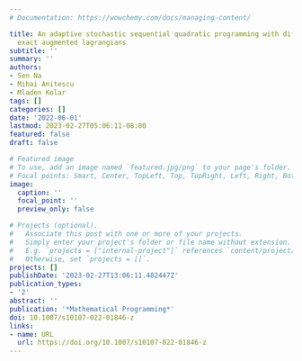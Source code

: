 ```yaml
---
# Documentation: https://wowchemy.com/docs/managing-content/

title: An adaptive stochastic sequential quadratic programming with differentiable
  exact augmented lagrangians
subtitle: ''
summary: ''
authors:
- Sen Na
- Mihai Anitescu
- Mladen Kolar
tags: []
categories: []
date: '2022-06-01'
lastmod: 2023-02-27T05:06:11-08:00
featured: false
draft: false

# Featured image
# To use, add an image named `featured.jpg/png` to your page's folder.
# Focal points: Smart, Center, TopLeft, Top, TopRight, Left, Right, BottomLeft, Bottom, BottomRight.
image:
  caption: ''
  focal_point: ''
  preview_only: false

# Projects (optional).
#   Associate this post with one or more of your projects.
#   Simply enter your project's folder or file name without extension.
#   E.g. `projects = ["internal-project"]` references `content/project/deep-learning/index.md`.
#   Otherwise, set `projects = []`.
projects: []
publishDate: '2023-02-27T13:06:11.482447Z'
publication_types:
- '2'
abstract: ''
publication: '*Mathematical Programming*'
doi: 10.1007/s10107-022-01846-z
links:
- name: URL
  url: https://doi.org/10.1007/s10107-022-01846-z
---
```


